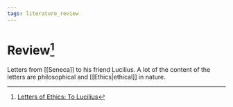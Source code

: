 ```yaml
---
tags: literature_review
---
```


# Review[^1]

Letters from [[Seneca]] to his friend Lucilius. A lot of the content of the letters are philosophical and [[Ethics|ethical]] in nature.

[^1]: [Letters of Ethics: To Lucilius](zotero://open-pdf/library/items/CZ8RD9TG?page=1)